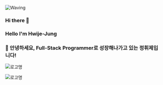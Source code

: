 <!-- Header -->

![Waving](https://capsule-render.vercel.app/api?type=waving&height=200&text=Good%20Day%20To%20Code!&fontAlign=40&fontAlignY=40&color=gradient)
### Hi there 👋

### Hello I'm Hwije-Jung

### 🙇 안녕하세요, Full-Stack Programmer로 성장해나가고 있는 정휘제입니다!



![로고명](https://img.shields.io/badge/javascript-F7DF1E.svg?&style=for-the-badge&logo=javascript&logoColor=FF7800)


![로고명](https://img.shields.io/badge/가나다라-41454A.svg?&style=for-the-badge&logo=adblock&logoColor=EF2D5E)







<!--
**Hwije-Jung/Hwije-Jung** is a ✨ _special_ ✨ repository because its `README.md` (this file) appears on your GitHub profile.

Here are some ideas to get you started:

- 🔭 I’m currently working on ...
- 🌱 I’m currently learning ...
- 👯 I’m looking to collaborate on ...
- 🤔 I’m looking for help with ...
- 💬 Ask me about ...
- 📫 How to reach me: ...
- 😄 Pronouns: ...
- ⚡ Fun fact: ...
-->
